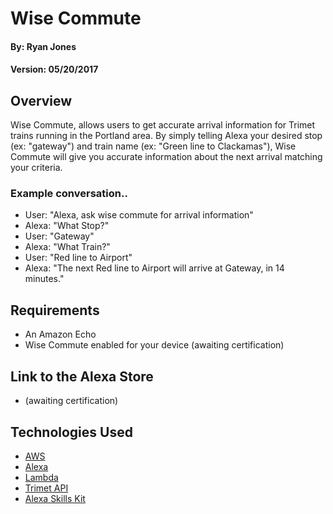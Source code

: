 # Wise Commute

#### By: Ryan Jones
#### Version: 05/20/2017

## Overview
Wise Commute, allows users to get accurate arrival information for Trimet trains running in the Portland area. By simply telling Alexa your desired stop (ex: "gateway") and train name (ex: "Green line to Clackamas"), Wise Commute will give you accurate information about the next arrival matching your criteria.

### Example conversation..
* User: "Alexa, ask wise commute for arrival information"
* Alexa: "What Stop?"
* User: "Gateway"
* Alexa: "What Train?"
* User: "Red line to Airport"
* Alexa: "The next Red line to Airport will arrive at Gateway, in 14 minutes."

## Requirements
* An Amazon Echo
* Wise Commute enabled for your device (awaiting certification)

## Link to the Alexa Store
* (awaiting certification)

## Technologies Used

* [AWS]
* [Alexa]
* [Lambda]
* [Trimet API]
* [Alexa Skills Kit]

[AWS]: https://aws.amazon.com/
[Lambda]: https://aws.amazon.com/lambda/
[Trimet API]: https://developer.trimet.org/
[Alexa Skills Kit]: https://developer.amazon.com/alexa-skills-kit
[Alexa]: https://developer.amazon.com/alexa
